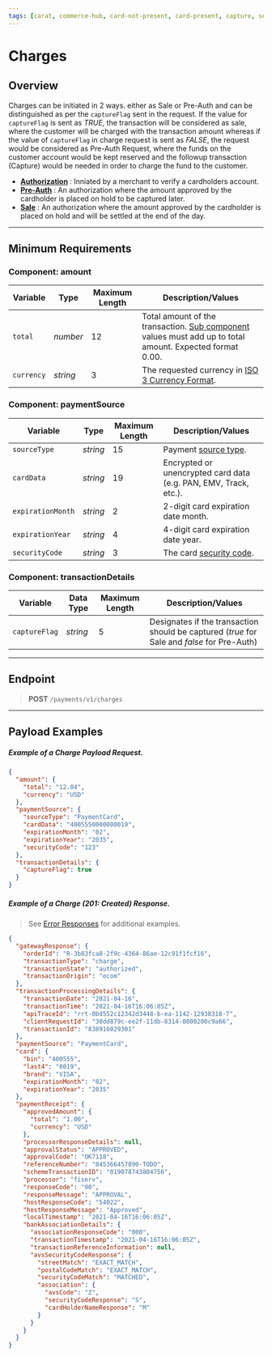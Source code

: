 ```yaml
---
tags: [carat, commerce-hub, card-not-present, card-present, capture, settle, charges]
---
```


# Charges

## Overview

Charges can be initiated in 2 ways. either as Sale or Pre-Auth and can be distinguished as per the `captureFlag` sent in the request. If the value for `captureFlag` is sent as *TRUE*, the transaction will be considered as sale, where the customer will be charged with the transaction amount whereas if the value of `captureFlag` in charge request is sent as *FALSE*, the request would be considered as Pre-Auth Request, where the funds on the customer account would be kept reserved and the followup transaction (Capture) would be needed in order to charge the fund to the customer.

- **[Authorization](../FAQs-Glossary/Glossary.md#Authorization)** : Inniated by a merchant to verify a cardholders account.
- **[Pre-Auth](../FAQs-Glossary/Glossary.md#Pre-Auth)** : An authorization where the amount approved by the cardholder is placed on hold to be captured later.
- **[Sale](../FAQs-Glossary/Glossary.md#Sale)** : An authorization where the amount approved by the cardholder is placed on hold and will be settled at the end of the day.

---

## Minimum Requirements

### Component: amount

|Variable    |  Type| Maximum Length | Description/Values|
|---------|----------|----------------|---------|
| `total` | *number* | 12 | Total amount of the transaction. [Sub component](../Master-Data/Amount-Components.md) values must add up to total amount. Expected format 0.00. |
| `currency` | *string* | 3 | The requested currency in [ISO 3 Currency Format](../Master-Data/Currency-Code.md).|

### Component: paymentSource

Variable | Type| Maximum Length | Description/Values|
|---------|----------|----------------|---------|
|`sourceType` | *string* | 15 | Payment [source type](../Master-Data/Source-Type.md). |
|`cardData`| *string* | 19 | Encrypted or unencrypted card data (e.g. PAN, EMV, Track, etc.). | 
|`expirationMonth`| *string* | 2 | 2-digit card expiration date month. |
|`expirationYear`| *string* | 4 | 4-digit card expiration date year. |
|`securityCode` | *string* | 3| The card [security code](../FAQs-Glossary/Glossary.md#security-code).|

### Component: transactionDetails

|Variable | Data Type| Maximum Length | Description/Values |
|---------|----------|----------------|---------|
|`captureFlag` | *string* | 5 | Designates if the transaction should be captured (*true* for Sale and *false* for Pre-Auth)|

---

## Endpoint
<!-- theme: success -->
>**POST** `/payments/v1/charges`

---

## Payload Examples

<!--
type: tab
title: Request
-->

##### Example of a Charge Payload Request.

```json
{
  "amount": {
    "total": "12.04",
    "currency": "USD"
  },
  "paymentSource": {
    "sourceType": "PaymentCard",
    "cardData": "4005550000000019",
    "expirationMonth": "02",
    "expirationYear": "2035",
    "securityCode": "123"
  },
  "transactionDetails": {
    "captureFlag": true
  }
}
```
<!--
type: tab
title: Response
-->

##### Example of a Charge (201: Created) Response.

<!-- theme: info -->
> See [Error Responses](url) for additional examples.
```json
{
  "gatewayResponse": {
    "orderId": "R-3b83fca8-2f9c-4364-86ae-12c91f1fcf16",
    "transactionType": "charge",
    "transactionState": "authorized",
    "transactionOrigin": "ecom"
  },
  "transactionProcessingDetails": {
    "transactionDate": "2021-04-16",
    "transactionTime": "2021-04-16T16:06:05Z",
    "apiTraceId": "rrt-0bd552c12342d3448-b-ea-1142-12938318-7",
    "clientRequestId": "30dd879c-ee2f-11db-8314-0800200c9a66",
    "transactionId": "838916029301"
  },
  "paymentSource": "PaymentCard",
  "card": {
    "bin": "400555",
    "last4": "0019",
    "brand": "VISA",
    "expirationMonth": "02",
    "expirationYear": "2035"
  },
  "paymentReceipt": {
    "approvedAmount": {
      "total": "1.00",
      "currency": "USD"
    },
    "processorResponseDetails": null,
    "approvalStatus": "APPROVED",
    "approvalCode": "OK7118",
    "referenceNumber": "845366457890-TODO",
    "schemeTransactionID": "019078743804756",
    "processor": "fiserv",
    "responseCode": "00",
    "responseMessage": "APPROVAL",
    "hostResponseCode": "54022",
    "hostResponseMessage": "Approved",
    "localTimestamp": "2021-04-16T16:06:05Z",
    "bankAssociationDetails": {
      "associationResponseCode": "000",
      "transactionTimestamp": "2021-04-16T16:06:05Z",
      "transactionReferenceInformation": null,
      "avsSecurityCodeResponse": {
        "streetMatch": "EXACT_MATCH",
        "postalCodeMatch": "EXACT_MATCH",
        "securityCodeMatch": "MATCHED",
        "association": {
          "avsCode": "Z",
          "securityCodeResponse": "S",
          "cardHolderNameResponse": "M"
        }
      }
    }
  }
}
```

<!-- type: tab-end -->











